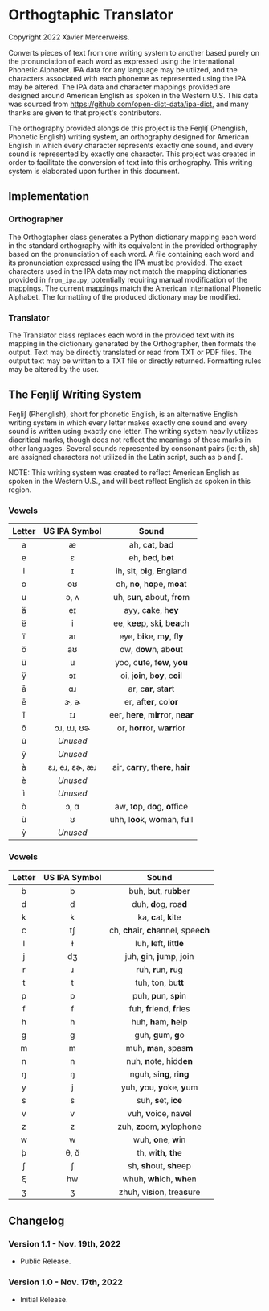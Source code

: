 # Orthogtaphic Translator
Copyright 2022 Xavier Mercerweiss.

Converts pieces of text from one writing system to another based purely on the pronunciation of each word as expressed using the International Phonetic Alphabet. IPA data for any language may be utlized, and the characters associated with each phoneme as represented using the IPA may be altered. The IPA data and character mappings provided are designed around American English as spoken in the Western U.S. This data was sourced from <https://github.com/open-dict-data/ipa-dict>, and many thanks are given to that project's contributors.

The orthography provided alongside this project is the Feŋliʃ (Phenglish, Phonetic English) writing system, an orthography designed for American English in which every character represents exactly one sound, and every sound is represented by exactly one character. This project was created in order to facilitate the conversion of text into this orthography. This writing system is elaborated upon further in this document.

## Implementation
### Orthographer
The Orthogtapher class generates a Python dictionary mapping each word in the standard orthography with its equivalent in the provided orthography based on the pronunciation of each word. A file containing each word and its pronunciation expressed using the IPA must be provided. The exact characters used in the IPA data may not match the mapping dictionaries provided in `from_ipa.py`, potentially requiring manual modification of the mappings. The current mappings match the American International Phonetic Alphabet. The formatting of the produced dictionary may be modified.

### Translator
The Translator class replaces each word in the provided text with its mapping in the dictionary generated by the Orthographer, then formats the output. Text may be directly translated or read from TXT or PDF files. The output text may be written to a TXT file or directly returned. Formatting rules may be altered by the user.

## The Feŋliʃ Writing System
Feŋliʃ (Phenglish), short for phonetic English, is an alternative English writing system in which every letter makes exactly one sound and every sound is written using exactly one letter. The writing system heavily utilizes diacritical marks, though does not reflect the meanings of these marks in other languages. Several sounds represented by consonant pairs (ie: th, sh) are assigned characters not utilized in the Latin script, such as þ and ʃ.

NOTE: This writing system was created to reflect American English as spoken in the Western U.S., and will best reflect English as spoken in this region.

### Vowels
| Letter | US IPA Symbol | Sound |
|:---:|:---:|:---:|
| a | æ | ah, c**a**t, b**a**d |
| e | ɛ | eh, b**e**d, b**e**t |
| i | ɪ | ih, s**i**t, b**i**g, **E**ngland | 
| o | oʊ | oh, n**o**, h**o**pe, m**oa**t |
| u | ə, ʌ | uh, s**u**n, **a**bout, fr**o**m |
| ä | eɪ | ayy, c**a**ke, h**ey** |
| ë | i | ee, k**ee**p, sk**i**, b**ea**ch |
| ï | aɪ | eye, b**i**ke, m**y**, fl**y** |
| ö | aʊ | ow, d**ow**n, ab**ou**t |
| ü | u | yoo, c**u**te, f**ew**, y**ou** |
| ÿ | ɔɪ | oi, j**oi**n, b**oy**, c**oi**l |
| ā | ɑɹ | ar, c**ar**, st**ar**t |
| ē | ɝ, ɚ | er, aft**er**, col**or** |
| ī | ɪɹ | eer, h**ere**, m**irr**or, n**ear** |
| ō | ɔɹ, ʊɹ, ʊɚ | or, h**orr**or, w**arr**ior |
| ū | *Unused* | |
| ȳ | *Unused* | |
| à | ɛɹ, eɹ, ɛɚ, æɹ | air, c**arr**y, th**ere**, h**air** |
| è | *Unused* | |
| ì | *Unused* | |
| ò | ɔ, ɑ | aw, t**o**p, d**o**g, **o**ffice |
| ù | ʊ | uhh, l**oo**k, w**o**man, f**u**ll |
| ỳ | *Unused* | |

### Vowels
| Letter | US IPA Symbol | Sound |
|:---:|:---:|:---:|
| b | b | buh, **b**ut, ru**bb**er |
| d | d | duh, **d**og, roa**d** |
| k | k | ka, **c**at, **k**ite |
| c | tʃ | ch, **ch**air, **ch**annel, spee**ch** |
| l | ɫ | luh, **l**eft, **l**itt**le** |
| j | dʒ | juh, **g**in, **j**ump, **j**oin |
| r | ɹ | ruh, **r**un, **r**ug |
| t | t | tuh, **t**on, bu**tt** |
| p | p | puh, **p**un, s**p**in |
| f | f | fuh, **f**riend, **f**ries |
| h | h | huh, **h**am, **h**elp |
| g | g | guh, **g**um, **g**o |
| m | m | muh, **m**an, spas**m** |
| n | n | nuh, **n**ote, hidd**en** |
| ŋ | ŋ | nguh, si**ng**, ri**ng** |
| y | j | yuh, **y**ou, **y**oke, **y**um |
| s | s | suh, **s**et, i**ce** |
| v | v | vuh, **v**oice, na**v**el |
| z | z | zuh, **z**oom, **x**ylophone |
| w | w | wuh, **o**ne, **w**in |
| þ | θ, ð | th, wi**th**, **th**e |
| ʃ | ʃ | sh, **sh**out, **sh**eep |
| ξ | hw | whuh, **wh**ich, **wh**en |
| ʒ | ʒ | zhuh, vi**s**ion, trea**s**ure |

## Changelog
### Version 1.1 - Nov. 19th, 2022
- Public Release.

### Version 1.0 - Nov. 17th, 2022
- Initial Release.

